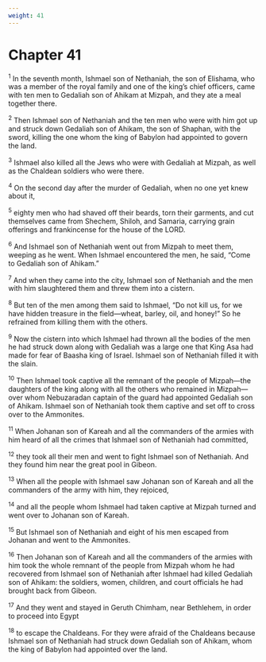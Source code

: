 ```yaml
---
weight: 41
---
```


# Chapter 41

<sup>1</sup> In the seventh month, Ishmael son of Nethaniah, the son of Elishama, who was a member of the royal family and one of the king’s chief officers, came with ten men to Gedaliah son of Ahikam at Mizpah, and they ate a meal together there. 

<sup>2</sup> Then Ishmael son of Nethaniah and the ten men who were with him got up and struck down Gedaliah son of Ahikam, the son of Shaphan, with the sword, killing the one whom the king of Babylon had appointed to govern the land. 

<sup>3</sup> Ishmael also killed all the Jews who were with Gedaliah at Mizpah, as well as the Chaldean soldiers who were there. 

<sup>4</sup> On the second day after the murder of Gedaliah, when no one yet knew about it, 

<sup>5</sup> eighty men who had shaved off their beards, torn their garments, and cut themselves came from Shechem, Shiloh, and Samaria, carrying grain offerings and frankincense for the house of the LORD. 

<sup>6</sup> And Ishmael son of Nethaniah went out from Mizpah to meet them, weeping as he went. When Ishmael encountered the men, he said, “Come to Gedaliah son of Ahikam.” 

<sup>7</sup> And when they came into the city, Ishmael son of Nethaniah and the men with him slaughtered them and threw them into a cistern. 

<sup>8</sup> But ten of the men among them said to Ishmael, “Do not kill us, for we have hidden treasure in the field—wheat, barley, oil, and honey!” So he refrained from killing them with the others. 

<sup>9</sup> Now the cistern into which Ishmael had thrown all the bodies of the men he had struck down along with Gedaliah was a large one that King Asa had made for fear of Baasha king of Israel. Ishmael son of Nethaniah filled it with the slain. 

<sup>10</sup> Then Ishmael took captive all the remnant of the people of Mizpah—the daughters of the king along with all the others who remained in Mizpah—over whom Nebuzaradan captain of the guard had appointed Gedaliah son of Ahikam. Ishmael son of Nethaniah took them captive and set off to cross over to the Ammonites. 

<sup>11</sup> When Johanan son of Kareah and all the commanders of the armies with him heard of all the crimes that Ishmael son of Nethaniah had committed, 

<sup>12</sup> they took all their men and went to fight Ishmael son of Nethaniah. And they found him near the great pool in Gibeon. 

<sup>13</sup> When all the people with Ishmael saw Johanan son of Kareah and all the commanders of the army with him, they rejoiced, 

<sup>14</sup> and all the people whom Ishmael had taken captive at Mizpah turned and went over to Johanan son of Kareah. 

<sup>15</sup> But Ishmael son of Nethaniah and eight of his men escaped from Johanan and went to the Ammonites. 

<sup>16</sup> Then Johanan son of Kareah and all the commanders of the armies with him took the whole remnant of the people from Mizpah whom he had recovered from Ishmael son of Nethaniah after Ishmael had killed Gedaliah son of Ahikam: the soldiers, women, children, and court officials he had brought back from Gibeon. 

<sup>17</sup> And they went and stayed in Geruth Chimham, near Bethlehem, in order to proceed into Egypt 

<sup>18</sup> to escape the Chaldeans. For they were afraid of the Chaldeans because Ishmael son of Nethaniah had struck down Gedaliah son of Ahikam, whom the king of Babylon had appointed over the land. 


